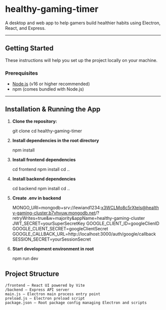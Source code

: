 # healthy-gaming-timer

A desktop and web app to help gamers build healthier habits using Electron, React, and Express.

---

## Getting Started

These instructions will help you set up the project locally on your machine.

### Prerequisites

- [Node.js](https://nodejs.org/) (v16 or higher recommended)  
- npm (comes bundled with Node.js)

---

## Installation & Running the App

1. **Clone the repository:**

   git clone [<your-repo-url>](https://github.com/andrewpjlewis/healthy-gaming-timer.git)
   cd healthy-gaming-timer

2. **Install dependencies in the root directory**

    npm install

3. **Install frontend dependencies**

    cd frontend
    npm install
    cd ..

4. **Install backend dependencies**

    cd backend
    npm install
    cd ..

5. **Create .env in backend**

    MONGO_URI=mongodb+srv://lewiand1234:x3WCLMo8c5rXtels@healthy-gaming-cluster.b7vhvuw.mongodb.net/?retryWrites=true&w=majority&appName=healthy-gaming-cluster
    JWT_SECRET=yourSuperSecretKey
    GOOGLE_CLIENT_ID=googleClienID
    GOOGLE_CLIENT_SECRET=googleClientSecret
    GOOGLE_CALLBACK_URL=http://localhost:3000/auth/google/callback
    SESSION_SECRET=yourSessionSecret

6. **Start development environment in root**

    npm run dev

## Project Structure

    /frontend — React UI powered by Vite
    /backend — Express API server
    main.js — Electron main process entry point
    preload.js — Electron preload script
    package.json — Root package config managing Electron and scripts